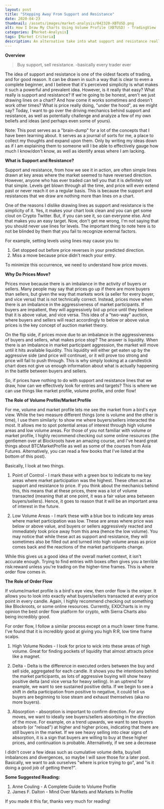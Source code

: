 ```yaml
---
layout: post
title: "Stepping Away From Support and Resistance"
date: 2020-04-23
thumbnail: /assets/images/market-analysis/042320-XBTUSD.png
alt: How I Draw My Charts Using Volume Profile (XBTUSD) - TradingView
categories: [Market-Analysis]
tags: [Market Criteria]
description: An alternative take into what support and resistance really is, and some thoughts about re-framing the way we look at the market.
---
```

**Overview**

<blockquote>Buy support, sell resistance. -basically every trader ever</blockquote>

The idea of support and resistance is one of the oldest facets of trading, and for good reason. It can be drawn in such a way that is clear to even a complete beginner, and I believe that it's perceived simplicity is what makes it such a powerful and prevalent idea. However, is it really that easy? What really is support and resistance? If we're going to be honest, aren't we just drawing lines on a chart? And how come it works sometimes and doesn't work other times? What is price really doing, "under the hood", as we might say? Today, I want to go over the driving mechanics behind support and resistance, as well as potentially challenge and analyze a few of my own beliefs and ideas (and perhaps even some of yours).

Note: This post serves as a "brain-dump" for a lot of the concepts that I have been learning about. It serves as a journal of sorts for me, a place to collect my thoughts and expand upon them. Only by writing my ideas down as if I am explaining them to someone will I be able to effectively gauge how much I know/don't know, as well as identify areas where I am lacking.

**What is Support and Resistance?**


Support and resistance, from how we see it in action, are often simple lines drawn at key areas where the market seemed to have reversed direction. However, anyone who has ever traded can tell you that it is definitely not that simple. Levels get blown through all the time, and price will even extend past or never reach it on a regular basis. This is because the support and resistances that we draw are nothing more than lines on a chart.

One of the reasons I dislike drawing lines as support and resistance is the simplicity of it. Yes, it makes your chart look clean and you can get some clout on Crypto Twitter. But, if you can see it, so can everyone else. And that makes you an easy target. Now, don't get me wrong, I'm not saying that you should never use lines for levels. The important thing to note here is to not be blinded by them that you fail to recognize external factors.

For example, setting levels using lines may cause you to:

1. Get stopped out before price reverses in your predicted direction.
2. Miss a move because price didn't reach your entry.

To minimize this occurrence, we need to understand how price moves.

**Why Do Prices Move?**


Prices move because there is an imbalance in the activity of buyers or sellers. Many people may say that prices go up if there are more buyers than sellers, but given the way that markets work (a seller for every buyer, and vice versa) that is not technically correct. Instead, prices move when there is an imbalance in the aggressiveness of market participants. If buyers are impatient, they will aggressively bid up price until they believe that it is above value, and vice versa. This idea of a "two-way" auction, where buyers and sellers will react accordingly to below or above value prices is the key concept of auction market theory.

On the flip side, if prices move due to an imbalance in the aggressiveness of buyers and sellers, what makes price stop? The answer is liquidity. When there is an imbalance in market participant aggression, the market will move until it hits available liquidity. This liquidity will either get eaten up by the aggressive side (and price will continue), or it will prove too strong and price will fail to push through. This is why simply looking at a candlestick chart does not give us enough information about what is actually happening in the battle between buyers and sellers.

So, if prices have nothing to do with support and resistance lines that we draw, how can we effectively look for entries and targets? This is where we can use things like market profile, volume profile, and order flow!

**The Role of Volume Profile/Market Profile**


For me, volume and market profile lets me see the market from a bird's eye view. While the two measure different things (one is volume and the other is time), I use them similarly: to show me where buyers/sellers interacted the most. It allows me to spot potential areas of interest through high volume areas and low volume areas. For those of you not familiar with volume or market profile, I highly recommend checking out some online resources (the gentlemen over at Blockroots have an amazing course, and I've heard great things about BTCMarketProfile as well as some of the courses from Axia Futures. Alternatively, you can read a few books that I've listed at the bottom of this post).

Basically, I look at two things.

1. Point of Control - I mark these with a green box to indicate to me key areas where market participation was the highest. These often act as support and resistance to price. If you think about the mechanics behind this, this means that at these prices, there was a lot of volume transacted (meaning that at one point, it was a fair value area between buyers/sellers). Hence, it goes to reason that it will be an important area of interest in the future.

2. Low Volume Areas - I mark these with a blue box to indicate key areas where market participation was low. These are areas where price was below or above value, and buyers or sellers aggressively reacted and immediately took price away from this area (hence the low volume). You may notice that while these act as support and resistance, they will sometimes also be filled out and turned into high volume areas as price comes back and the reactions of the market participants change.

While this gives us a good idea of the overall market context, it isn't accurate enough. Trying to find entries with boxes often gives you a terrible risk:reward unless you're trading on the higher-time frames. This is where order flow comes in.

**The Role of Order Flow**


If volume/market profile is a bird's eye view, then order flow is the sniper. It allows you to look into exactly what buyers/sellers transacted at every price point in every candle. Again, I highly recommend checking out something like Blockroots, or some online resources. Currently, EXOCharts is in my opinion the best order flow platform for crypto, with Sierra Charts also being incredibly good.

For order flow, I follow a similar process except on a much lower time frame. I've found that it is incredibly good at giving you high R:R, low time frame scalps.

1. High Volume Nodes - I look for price to wick into these areas of high volume. Great for finding pockets of liquidity that almost attracts price like a magnet.

2. Delta - Delta is the difference in executed orders between the buy and sell side, aggregated for each candle. It shows you the intentions behind the market participants, as lots of aggressive buying will show heavy positive delta (and vice versa for heavy selling). In an uptrend for example, we want to see sustained positive delta. If we begin to see a shift in delta participation from positive to negative, it could tell us buyers are beginning to lose steam and exhaust themselves (aka no more buyers).

3. Absorption - absorption is important to confirm direction. For any moves, we want to ideally see buyers/sellers absorbing in the direction of the move. For example, on a trend upwards, we want to see buyers absorb (or "reload") at higher and higher prices, indicating that there are still buyers in the market. If we see heavy selling into clear signs of absorption, it is a sign that buyers are willing to buy at these higher prices, and continuation is probable. Alternatively, if we see a decrease

I didn't cover a few ideas such as cumulative volume delta, buy/sell imbalances and divergences, so maybe I will save those for a later post. Basically, we want to ask ourselves "where is price trying to go", and "is it doing a good job of getting there?".

**Some Suggested Reading:**


1. Anne Couling - A Complete Guide to Volume Profile
2. James F. Dalton - Mind Over Markets and Markets In Profile

If you made it this far, thanks very much for reading!

